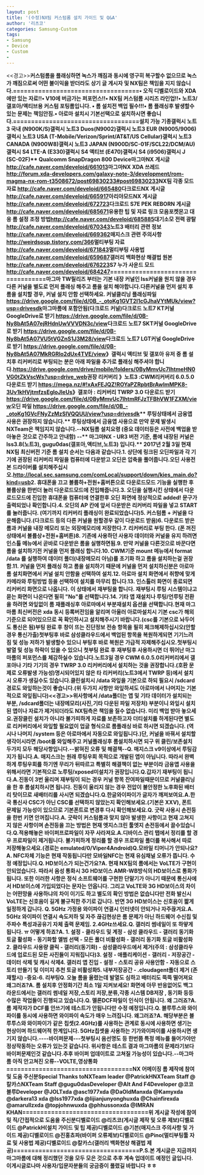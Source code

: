 ```yaml
---
layout: post
title: '(수정)NX팀 커스텀롬 설치 가이드 및 Q&A'
author: '리츠코'
categories: Samsung-Custom
tags:
- Samsung
- Device
- Custom
-
---
```



<script> location.href='https://cafe.naver.com/develoid/688528' ; </script>

<p>&lt;&lt;경고&gt;&gt;<b><b>커스텀롬을 플래싱하면 녹스가 깨짐과 동시에 영구히 복구할수 없으므로 녹스가 깨짐으로써 어떤 불이익을 받더라도 상기 글 게시자 및 NX팀은 책임을 지지 않습니다.<b><b>===================================<b>• 오직 디벨로이드와 XDA에만 있는 자료!!<b>• V10에 버금가는 퍼포먼스!!<b>• NX팀 커스텀롬 시리즈 라인업!!<b>• 노트3/갤포아/액티브용 커스텀 포팅롬입니다. <b>• 롬 설치전 백업 필수!!!<b>• 롬 플래싱후 발생할수있는 문제는 책임안짐.<b>• 아로마 설치시 기본선택으로 설치하시면 좋습니다.<b>===================================<b><b>설치 가능 기종<b>갤럭시 노트3 국내 (N900K/S)<b>갤럭시 노트3 Duos(N9002)<b>갤럭시 노트3 EUR (N9005/9006)<b>갤럭시 노트3 USA (T-Mobile/Verizon/Sprint/AT&amp;T/US Cellular)<b>갤럭시 노트3 CANADA (N900W8)<b>갤럭시 노트3 JAPAN (N900D/SC-01F/SCL22/DCM/AU)<b>갤럭시 S4 LTE-A (E330)<b>갤럭시 S4 액티브 (E470)<b>갤럭시 S4 (i9506)<b>갤럭시 J (SC-02F)<b>** Qualcomm SnapDragon 800 Device<b><b>마그마NX 게시글 <a href="http://cafe.naver.com/develoid/661013">http://cafe.naver.com/develoid/661013</a><b><b>마그마NX XDA 쓰레드 <a href="http://forum.xda-developers.com/galaxy-note-3/development/rom-magma-nx-rom-t3508672/post69830233#post69830233">http://forum.xda-developers.com/galaxy-note-3/development/rom-magma-nx-rom-t3508672/post69830233#post69830233</a><b><b>NX팀 각종 모드 자료 <a href="http://cafe.naver.com/develoid/665480">http://cafe.naver.com/develoid/665480</a><b><b>다크로드NX 게시글 <a href="http://cafe.naver.com/develoid/665917">http://cafe.naver.com/develoid/665917</a><b><b>아리야모드NX 게시글 <a href="http://cafe.naver.com/develoid/672723">http://cafe.naver.com/develoid/672723</a><b><b>다크로드 S7E PEK REBORN 게시글 <a href="http://cafe.naver.com/develoid/685671">http://cafe.naver.com/develoid/685671</a><b><b>유용한 팁 및 자료 링크 모음<b><b>포켓몬고 대응 롬 설정 조정 방법<b><a href="http://cafe.naver.com/develoid/685885">http://cafe.naver.com/develoid/685885</a><b><b>대기소모 전력 광탈<b><a href="http://cafe.naver.com/develoid/670343">http://cafe.naver.com/develoid/670343</a><b><b>노트3 배터리 관련 정보<b><a href="http://cafe.naver.com/develoid/669362">http://cafe.naver.com/develoid/669362</a><b><b>매지스크 관련 주의사항<b><a href="http://weirdsoup.tistory.com/366">http://weirdsoup.tistory.com/366</a><b><b>멀티부팅 자료<b><a href="http://cafe.naver.com/develoid/671843">http://cafe.naver.com/develoid/671843</a><b><b>멀티부팅 사용법<b><a href="http://cafe.naver.com/develoid/659687">http://cafe.naver.com/develoid/659687</a><b><b>갤러리 백화현상 해결법 원본<b><a href="http://cafe.naver.com/develoid/676223">http://cafe.naver.com/develoid/676223</a><b><b>S7 누가 사운드 모드<b><a href="http://cafe.naver.com/develoid/684247">http://cafe.naver.com/develoid/684247</a><b><b>===================================<b><b><b>마그마 TW릴리즈 부터는 기본 내장 커널인 lss커널을 원치 않을 경우 다른 커널을 별도로 먼저 플래싱 해주고 롬을 설치 해야합니다.<b><b>다른커널을 먼저 설치 후 롬을 설치할 경우, 커널 설치 안함 선택하세요. <b><b>커널클리닝 플래싱파일 <a href="https://drive.google.com/file/d/0B_-_otoKg1GVT2I1cGJhaVYtMUk/view?usp=drivesdk">https://drive.google.com/file/d/0B_-_otoKg1GVT2I1cGJhaVYtMUk/view?usp=drivesdk</a><b><b>마그마롬에 포함안됨(다크로드 커널)<b><b>다크로드 노트7 KT커널 GoogleDrive로 받기 <a href="https://drive.google.com/file/d/0B-Ny8bAt5A07ejRHdnUwVVVDN3c/view">https://drive.google.com/file/d/0B-Ny8bAt5A07ejRHdnUwVVVDN3c/view</a><b><b>다크로드 노트7 SKT커널 GoogleDrive로 받기 <a href="https://drive.google.com/file/d/0B-Ny8bAt5A07VU5tVGZnS1J3M28/view">https://drive.google.com/file/d/0B-Ny8bAt5A07VU5tVGZnS1J3M28/view</a><b><b>다크로드 노트7 LGT커널 GoogleDrive로 받기 <a href="https://drive.google.com/file/d/0B-Ny8bAt5A07MkRGRlo2dUx4TVE/view">https://drive.google.com/file/d/0B-Ny8bAt5A07MkRGRlo2dUx4TVE/view</a><b><b><b>》갤럭시 액티브 및 갤포아 유저 중 롬 설치후 리커버리로 부팅되는 분은 <b><b>아래 파일을 추가로 플래싱 해주셔야 합니다.<b><b><a href="https://drive.google.com/drive/mobile/folders/0ByMmvUc7IhtmeHN0VG0tZkVscWs?usp=drive_web">https://drive.google.com/drive/mobile/folders/0ByMmvUc7IhtmeHN0VG0tZkVscWs?usp=drive_web</a><b><b>권장 리커버리 <b><b>》노트3 :<b>CWM리커버리 6.0.5.0 다운로드 받기 <a href="https://mega.nz/#!xAxFEJQZ!ROYaPZRpbtBrAwlmMPK8-3Uv1kHVjtmfzsEgloJleUs">https://mega.nz/#!xAxFEJQZ!ROYaPZRpbtBrAwlmMPK8-3Uv1kHVjtmfzsEgloJleUs</a><b><b>》갤포아 : <b>리커버리 TWRP 3.0 다운로드 받기 <a href="https://drive.google.com/file/d/0ByMmvUc7IhtmRFJzTFBhVW1FZXM/view">https://drive.google.com/file/d/0ByMmvUc7IhtmRFJzTFBhVW1FZXM/view</a><b><b>오딘 파일 <a href="https://drive.google.com/file/d/0B_-_otoKg1GVcFNyZzMzSlVQQUU/view?usp=drivesdk">https://drive.google.com/file/d/0B_-_otoKg1GVcFNyZzMzSlVQQUU/view?usp=drivesdk</a><b><b><b>** 루팅상태에서 금융앱 사용은 권장하지 않습니다.<b>** 루팅상태에서 금융앱 사용으로 만약 문제 발생시 NXTeam은 책임지지 않습니다.<b><b>--NX팀롬 설치요령 (중요 데이터등은 사전에 백업을 받아놓은 것으로 간주하고 안내함) --<b><b>** 마그마NX - UR3 버전 기준, 롬에 내장된 커널은 lss3.8(노트3), gugu0das(갤포아,액티브,노트3) 입니다.<b><b>** 2017년 2월 3일 현재 NX팀 최신버전 기준 롬 설치 순서는 다음과 같습니다.<b><b>1. 상단에 링크된 오딘파일과 각 기기에 권장된 리커버리 파일을 컴퓨터에 다운받고 오딘은 압축을 풀어줍니다.<b><b>오딘 사용전 본 드라이버를 설치해주십시오.<b><a href="http://local.sec.samsung.com/comLocal/support/down/kies_main.do?kind=usb">http://local.sec.samsung.com/comLocal/support/down/kies_main.do?kind=usb</a><b><b>2. 휴대폰을 끄고 볼륨하+전원+홈버튼으로 다운로드모드 기능을 실행한 후 볼륨상을 한번더 눌러 다운로드모드에 진입해줍니다.<b><b>3. 오딘을 실행시킨 상태에서 다운로드모드에 진입한 휴대폰을 컴퓨터에 연결한후 오딘 화면에 정상적으로 added! 문구가 출력되었나 확인합니다.<b><b>4. 오딘의 AP 칸에 앞서 다운받은 리커버리 파일을 넣고 START를 눌러줍니다. (여기까지 리커버리 플래싱이 완료되었습니다)<b><b>5. 커스텀롬 + 커널을 다운해줍니다.(다크로드 등의 다른 커널을 원할경우 같이 다운로드 받음)<b><b>6. 다운로드 받은 롬과 커널을 내장 메모리 또는 외장메모리에 저장한다.<b><b>7. 리커버리로 부팅 한다. (폰 꺼진 상태에서 볼륨상+전원+홈버튼)<b><b>8. 기존에 사용하던 사용자 데이터와 커널을 유지 하려면 인스톨 메뉴에서 곧바로 다운받은 롬을 실행하면됨.<b><b>9. 만약 커널을 다른것으로 바꾼다면 롬을 설치하기전 커널을 먼저 플래싱 합니다.<b><b>10. CWM기준 mount 메뉴에서 format /data 를 실행하여 데이터 폴더(내장메모리 아님)를 초기화 하고 롬을 설치하는걸 권장함.<b><b>11. 커널을 먼저 플래싱 하고 롬을 설치하기 때문에 커널을 먼저 설치하신분은 아로마 롬 설치화면에서 커널 설치 안함을 선택하여 설치.<b><b>12. 아로마 설치 화면에서 취향에 맞게 카메라와 루팅방법 등을 선택하여 설치를 마무리 합니다.<b><b>13. 인스톨러 화면이 종료되면 리커버리 화면으로 나옵니다. 이 상태에서 재부팅을 합니다. 재부팅시 루팅 시스템이냐고 묻는 화면이 나온다면 필히 "No"를 선택합니다.<b><b>14. 기타 앱 재설치나 루팅/언루팅 전환을 하려면 와잎없이 롬 재플래싱후 아로마에서 부분재설치 옵션을 선택합니다.<b><b><b>현재 마그마롬 최신버전은 xda 동시 등록버전임을 알리며 아울러 아로마설치시 기본 csc가 해외 기준으로 되어있으므로 꼭 확인하시고 설치해주시기 바랍니다.<b>(csc를 기본으로 놔두어도 통신은 됨)<b><b>부팅 완료 후 창이 뜨는 진단정보 전송 항목을 필히 체크해제하십시오(안할경우 통신가출)<b><b>첫부팅후 바로 삼성클라우드에서 백업된 항목을 복원하게되면 기기느려짐 및 성능 저하가 발생할수 있으니 부팅후 바로 복원은 가급적 자제해주십시오.<b><b>첫부팅시 발열 및 성능 하락이 있을 수 있으니 첫부팅 완료 후 재부팅후 사용하시면 더 뛰어난 마그마롬의 퍼포먼스를 체감하실수 있습니다.<b><b>노트3일 경우 CWM 6.0.5.0리커버리에서 갤포아나 기타 기기의 경우 TWRP 3.0 리커버리에서 설치하는 것을 권장합니다.(호환 문제로 오류발생 가능성)<b>명시되어있지 않은 타 리커버리(노트3에서 TWRP 등)에서 설치시 오류가 생길수도 있습니다.<b><b>클린설치시 /data 와잎을 기본으로 하되 필요시 /sdcard경로도 와잎하는것이 좋습니다.(위 두가지 사항만 와잎하셔도 아로마에서 나머지는 기본적으로 와잎됩니다)<b><b>&lt;&lt;경고&gt;&gt;위사항에서 /data폴더는 앱 및 기타 데이터가 설치되는 부분, /sdcard폴더는 내장메모리(사진,기타 다운된 파일 저장처) 부분이니 와잎시 설치된 앱이나 자료가 제거되더라도 NX팀측은 책임을 질수 없습니다. 미리 백업 받아 놓으세요.<b><b><b>권장클린 설치가 아니라 불가피하게 자료를 보존하고자 더티설치를 하게된다면 별도로 리커버리에서 와잎할 필요없이 업글 형식으로 롬플래싱 바로 하시면 되겠습니다. (역시나 나머지 /system 등은 아로마에서 자동으로 와잎됩니다.)<b><b>단, 커널을 바꿔서 설치할 생각이시라면 /boot를 와잎해주고 커널플래싱후 롬설치하시면 되구 위 클린/보존설치 두가지 모두 해당사항입니다.<b><b><b>--밝혀진 오류 및 해결책--<b><b>Q. 매지스크 v9이상<b>에서 루팅감지가 됩니다.<b>A. 매지스크는 원래 루팅우회 목적으로 개발된 앱이 아닙니다. 따라서 완벽하게 루팅우회를 하기엔 무리가 뒤따르고 특별히 해결책이 없는 부분이라 금융앱 사용을 위해서라면 기본적으로 노루팅/xposed미설치가 권장입니다.<b><b>Q.갑자기 재부팅이 됩니다.<b>A.진동이 3번 울리며 재부팅이 되는 경우 커널 항목 잔여파일때문이므로 커널클리닝을 한 후 롬설치하시면 됩니다. 진동이 울리지 않는 경우 전압이 불안정한 노후화된 배터리 탓이므로 새배터리를 사시면 되겠습니다.<b><b>Q.한글와이파이가 글자가 깨져보여요.<b>A.한국 통신사 CSC가 아닌 CSC를 선택하지 않았는지 확인해보세요.(기본은 XXV), 폰트 문제일 가능성이 있으므로 기본폰트로 변경후 다시 확인해보세요.<b><b><b>Q. 굿락 사용시 손전등을 한번 키면 안꺼집니다.<b>A. 굿락이 커스텀롬과 맞지 않아 발생한 사항이고 현재 고쳐지지 않은 사항이며 손전등을 끄는 방법은 현재 엣지스크린 툴엣지 손전등에서 끌수있습니다.<b><b>Q.적용해놓은 바이퍼프로파일이 자꾸 사라져요.<b>A.디바이스 관리 탭에서 정리를 할 경우 프로파일이 제거됩니다. 불가피하게 정리를 할 경우 프로파일 폴더를 복사해서 따로 저장해놓으세요.(경로는 emulated/0/Viper4Android)<b><b>Q.모바일 티머니가 안되나요?<b>A. NFC자체 기능은 현재 작동됩니다만 모바일NFC는 현재 유심채널 오류가 뜹니다. 수정 예정입니다.<b><b>Q. HD보이스가 되는건가요?<b>A. 현재 NX팀의 롬에서는 VoLTE가 구현이 안되었습니다. 따라서 음성 통화시 3G HD보이스 AMR-WB방식의 HD보이스로 통화가 됩니다. 또한 이러한 사항은 정식 소프트웨어를 구현한 단말기가 아니기 때문에 통신사에서 HD보이스에 가입되었다는 문자는 안옵니다. 그리고 VoLTE와 3G HD보이스의 차이는 어떤망을 사용하냐의 차이 이기도 하고 별도의 확인 방법은 없습니다만 전화 발신시 VoLTE는 신호음이 길게 불규칙한 주기로 갑니다. 반면 3G HD보이스는 신호음이 짧게 일정하게 갑니다. <b><b>Q. 5GHz 가정용 와이파이 연결시 인터넷이 안되거나 자주끊겨요.<b>A. 5GHz 와이파이 연결시 속도저하 및 자주 끊김현상은 롬 문제가 아닌 하드웨어 수신칩 및 주파수 특성과<b>공유기 자체 출력 문제임. 2.4GHz쓰세요.<b><b>Q. 갤러리 썸네일이 또 하얗게 됩니다. ㅠ 어떻게 하죠?<b>A. <b><b>1. 설정 - 클라우드 및 계정 - 삼성 클라우드 - 갤러리 동기화 토글 활성화 - 동기화할 앨범 선택 - 모든 폴더 비활성화 - 갤러리 동기화 토글 비활성화<b><b>2. 클라우드 사용량 클릭 - 갤러리(동기화) - 삼성클라우드에서 제거(주의 : 삼성클라우드에 업로드된 모든 사진들이 지워집니다)<b><b>3. 설정 - 애플리케이션 - 갤러리 - 저장공간 - 데이터 삭제 및 캐시 삭제<b><b>4. 갤러리 앱 진입 - 설정 - 스토리 공유 사용안함 - 자동으로 스토리 만들기 및 이미지 추천 토글 비활성화<b><b>5. 내부저장공간 - .cloudagent폴더 제거 (존재할시) -중요-<b><b>6. 리부팅<b><b>Q. 오늘 롬을 올렸는데 발열도 심하고 배터리도 뚝뚝 떨어져요 왜그러죠?<b>A. 롬 설치후 안정화기간 최소 1일 지켜보세요! 화면에 아무 반응없어도 백그라운드에서는 갤러리 썸네일 저장,스토리 저장,분류,각종 시스템 DB저장 , 동기화 등등 수많은 작업들이 진행되고 있습니다.<b><b>Q. 멜론DCF파일이 인식이 안됩니다. 왜 그러죠?<b>A. 롬 제작자가 DCF를 안쓰기에 테스트가 안됩니다만 수정 예정입니다.<b><b>Q. 블루투스와 와이파이를 동시에 사용하면 와이파이 속도가 매우 느려집니다. 왜그러죠?<b>A. 해당부분은 블루투스와 와이파이가 같은 칩셋(2.4GHz)를 사용하는 관계로 동시에 사용하면 생기는 현상이며 하드웨어적 한계입니다. 5GHz칩셋을 사용하는 기가와이파이를 사용하시면 생기지 않습니다.<b><b>----바이퍼문제---<b>첫부팅시 음선명도 등 한번쯤 특정 메뉴를 들어가야만 정상작동하는 오류가 있는것 같습니다. 위사항은 테스트 결과 마그마롬의 문제라기보다 바이퍼문제인것 같습니다.<b>추후 바이퍼 업데이트로 고쳐질 가능성이 있습니다.<b><b><b>--마그마롬 아직 안고쳐진 오류--<b>VOLTE,영상통화<b><b><b><b>===================================<b><b>NX 어메이징 롬 제작에 참여 및 도움 주신분<b><b>Special Thanks to<b><b>NXTeam leader @PatrickH<b><b>NXTeam Staff @칼카스<b><b>NXTeam Staff @gugu0das<b><b>Developer @Alt And F4<b><b>Developer @코코블루<b><b>Developer @JOLT<b><b>xda @asc1977<b><b>xda @DaOldMan<b><b>xda @Kamy<b><b>xda @darkera13 <b><b>xda @lss1977<b><b>xda @lijianjunyonghu<b><b>xda @Chainfire<b><b>xda @amarullz<b><b>xda @topjohnwu<b><b>xda @phhusson<b><b>xda @IMRAN KHAN<b><b>===================================<b><b><b>위 게시글 작성에 참여 및 직/간접적으로 도움을 주신분<b><b>디벨로이드 @리츠코(게시글 제작 및 오류 제보)<b><b>디벨로이드 @PatrickH(설치 가이드 및 팁 제공)<b><b>디벨로이드 @기븐(매지스크 주의사항 및 가이드 제공)<b><b>디벨로이드 @진홍쵸파(바이퍼 오류제보)<b><b>디벨로이드 @Pino(멀티부팅툴 자료 및 사용법 제공)<b><b>디벨로이드 @칼카스(갤러리 백화현상 해결법 제공)<b><b>===================================<b><b>P.S.본 게시글은 지금까지 마그마롬에 대해 정리했던 것을 모두 모은 것으로 추후 계속 업데이트 예정인 글입니다. 이게시글로나마 사용자/입문자분들의 궁금증이 풀렸길 바랍니다 ㅎㅎ</p>
